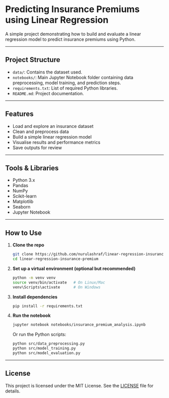 # Predicting Insurance Premiums using Linear Regression

A simple project demonstrating how to build and evaluate a linear regression model to predict insurance premiums using Python.

---

## Project Structure

- `data/`: Contains the dataset used.
- `notebooks/`: Main Jupyter Notebook folder containing data preprocessing, model training, and prediction steps.
- `requirements.txt`: List of required Python libraries.
- `README.md`: Project documentation.

---

## Features

- Load and explore an insurance dataset
- Clean and preprocess data
- Build a simple linear regression model
- Visualise results and performance metrics
- Save outputs for review

---

## Tools & Libraries

- Python 3.x
- Pandas
- NumPy
- Scikit-learn
- Matplotlib
- Seaborn
- Jupyter Notebook

---

## How to Use

1. **Clone the repo**
   ```bash
   git clone https://github.com/nurulashraf/linear-regression-insurance-premium.git
   cd linear-regression-insurance-premium
   ````

2. **Set up a virtual environment (optional but recommended)**

   ```bash
   python -m venv venv
   source venv/bin/activate   # On Linux/Mac
   venv\Scripts\activate      # On Windows
   ```

3. **Install dependencies**

   ```bash
   pip install -r requirements.txt
   ```

4. **Run the notebook**

   ```bash
   jupyter notebook notebooks/insurance_premium_analysis.ipynb
   ```

   Or run the Python scripts:

   ```bash
   python src/data_preprocessing.py
   python src/model_training.py
   python src/model_evaluation.py
   ```

---

## License

This project is licensed under the MIT License.
See the [LICENSE](LICENSE) file for details.
